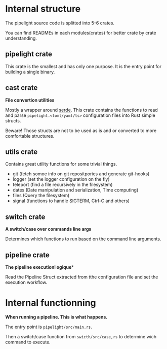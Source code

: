 # Internal structure

The pipelight source code is splitted into 5-6 crates.

You can find READMEs in each modules(crates) for better crate by crate
understanding.

## pipelight crate

This crate is the smallest and has only one purpose. It is the entry point for
building a single binary.

## cast crate

**File convertion utilities**

Mostly a wrapper around [serde](https://github.com/serde-rs/serde). This crate
contains the functions to read and parse `pipelight.<toml/yaml/ts>`
configuration files into Rust simple structs.

Beware! Those structs are not to be used as is and or converted to more
comfortable structures.

## utils crate

Contains great utility functions for some trivial things.

- git (fetch somoe info on git repositpories and generate git-hooks)
- logger (set the logger configuration on the fly)
- teleport (find a file recursively in the filesystem)
- dates (Date manipulation and serialization, Time computing)
- files (Query the filesystem)
- signal (functions to handle SIGTERM, Ctrl-C and others)

## switch crate

**A switch/case over commands line args**

Determines which functions to run based on the command line arguments.

## pipeline crate

**The pipeline executionl ogique***

Read the Pipeline Struct extracted from tthe configuration file and set the
execution workflow.

# Internal functionning

**When running a pipeline. This is what happens.**

The entry point is `pipelight/src/main.rs`.

Then a switch/case function from `swicth/src/case,rs` to determine wich command
to execute.
